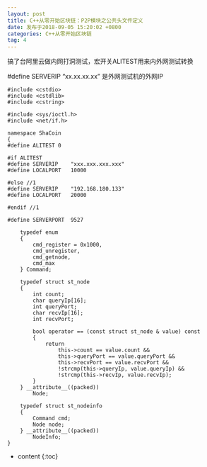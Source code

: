```yaml
---
layout: post
title: C++从零开始区块链：P2P模块之公共头文件定义
date: 发布于2018-09-05 15:20:02 +0800
categories: C++从零开始区块链
tag: 4
---
```


搞了台阿里云做内网打洞测试，宏开关ALITEST用来内外网测试转换  

<!-- more -->
#define SERVERIP “xx.xx.xx.xx” 是外网测试机的外网IP

    
    
    #include <cstdio>
    #include <cstdlib>
    #include <cstring>
    
    #include <sys/ioctl.h>
    #include <net/if.h>
    
    namespace ShaCoin
    {
    #define ALITEST 0
    
    #if ALITEST
    #define SERVERIP    "xxx.xxx.xxx.xxx"
    #define LOCALPORT   10000
    
    #else //1
    #define SERVERIP    "192.168.180.133"
    #define LOCALPORT   20000
    
    #endif //1
    
    #define SERVERPORT  9527
    
        typedef enum
        {
            cmd_register = 0x1000,
            cmd_unregister,
            cmd_getnode,
            cmd_max
        } Command;
    
        typedef struct st_node
        {
            int count;
            char queryIp[16];
            int queryPort;
            char recvIp[16];
            int recvPort;
    
            bool operator == (const struct st_node & value) const
            {
                return
                    this->count == value.count &&
                    this->queryPort == value.queryPort &&
                    this->recvPort == value.recvPort &&
                    !strcmp(this->queryIp, value.queryIp) &&
                    !strcmp(this->recvIp, value.recvIp);
            }
        } __attribute__((packed))
            Node;
    
        typedef struct st_nodeinfo
        {
            Command cmd;
            Node node;
        } __attribute__((packed))
            NodeInfo;
    }

* content
{:toc}


